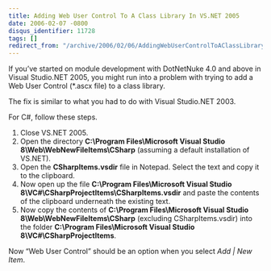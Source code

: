 ```yaml
---
title: Adding Web User Control To A Class Library In VS.NET 2005
date: 2006-02-07 -0800
disqus_identifier: 11728
tags: []
redirect_from: "/archive/2006/02/06/AddingWebUserControlToAClassLibraryInVS.NET2005.aspx/"
---
```


If you’ve started on module development with DotNetNuke 4.0 and above in
Visual Studio.NET 2005, you might run into a problem with trying to add
a Web User Control (\*.ascx file) to a class library.

The fix is similar to what you had to do with Visual Studio.NET 2003.

For C\#, follow these steps.

1.  Close VS.NET 2005.
2.  Open the directory **C:\\Program Files\\Microsoft Visual Studio
    8\\Web\\WebNewFileItems\\CSharp** (assuming a default installation
    of VS.NET).
3.  Open the **CSharpItems.vsdir** file in Notepad. Select the text and
    copy it to the clipboard.
4.  Now open up the file **C:\\Program Files\\Microsoft Visual Studio
    8\\VC\#\\CSharpProjectItems\\CSharpItems.vsdir** and paste the
    contents of the clipboard underneath the existing text.
5.  Now copy the contents of **C:\\Program Files\\Microsoft Visual
    Studio 8\\Web\\WebNewFileItems\\CSharp** (excluding
    CSharpItems.vsdir) into the folder **C:\\Program Files\\Microsoft
    Visual Studio 8\\VC\#\\CSharpProjectItems**.

Now “Web User Control” should be an option when you select *Add | New
Item*.

